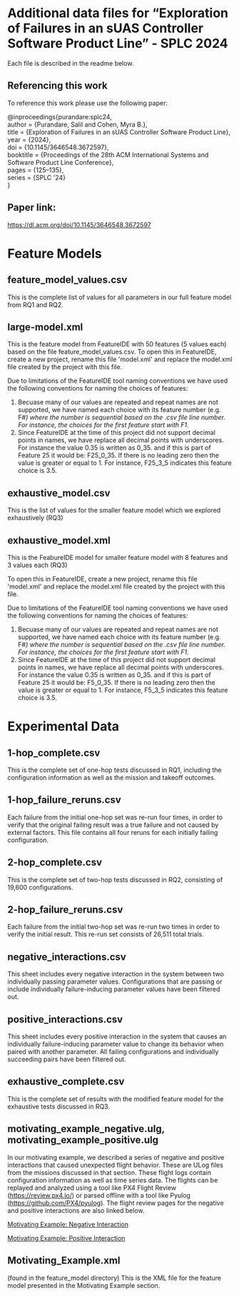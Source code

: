 
# Additional data files for “Exploration of Failures in an sUAS Controller Software Product Line” - SPLC 2024

Each file is described in the readme below.

## Referencing this work
To reference this work please use the following paper:

@inproceedings{purandare:splc24,\
author = {Purandare, Salil and Cohen, Myra B.},\
title = {Exploration of Failures in an sUAS Controller Software Product Line},\
year = {2024},\
doi = {10.1145/3646548.3672597},\
booktitle = {Proceedings of the 28th ACM International Systems and Software Product Line Conference},\
pages = {125–135},\
series = {SPLC '24}\
}

## Paper link:  

https://dl.acm.org/doi/10.1145/3646548.3672597

# Feature Models

## feature_model_values.csv

This is the complete list of values for all parameters in our full feature model from RQ1 and RQ2. 
## large-model.xml
This is the feature model from FeatureIDE with 50 features (5 values each) based on the file feature_model_values.csv.
To open this in FeatureIDE, create a new project, rename this file 'model.xml' and replace the model.xml file created by the project with this file.

Due to limitations of the FeatureIDE tool naming conventions we have used the following conventions for naming the choices of features:
1. Becuase many of our values are repeated and repeat names are not supported, we have named each choice with its feature number (e.g. F#_) where the number is sequential based on the .csv file line number. For instance, the choices for the first feature start with F1_.
2. Since FeatureIDE at the time of this project did not support decimal points in names, we have replace all decimal points with underscores. For instance the value 0.35 is written as 0_35.  and if this is part of Feature 25 it would be: F25_0_35.  If there is no leading zero then the value is greater or equal to 1. For instance, F25_3_5 indicates this feature choice is 3.5.

## exhaustive_model.csv
This is the list of values for the smaller feature model which we explored exhaustively (RQ3)

## exhaustive_model.xml
This is the FeabureIDE model for smaller feature model with 8 features and 3 values each (RQ3)

To open this in FeatureIDE, create a new project, rename this file 'model.xml' and replace the model.xml file created by the project with this file.

Due to limitations of the FeatureIDE tool naming conventions we have used the following conventions for naming the choices of features:
1. Becuase many of our values are repeated and repeat names are not supported, we have named each choice with its feature number (e.g. F#_) where the number is sequential based on the .csv file line number. For instance, the choices for the first feature start with F1_.
2. Since FeatureIDE at the time of this project did not support decimal points in names, we have replace all decimal points with underscores. For instance the value 0.35 is written as 0_35.  and if this is part of Feature 25 it would be: F5_0_35.  If there is no leading zero then the value is greater or equal to 1. For instance, F5_3_5 indicates this feature choice is 3.5.

# Experimental Data
## 1-hop_complete.csv

This is the complete set of one-hop tests discussed in RQ1, including the configuration information as well as the mission and takeoff outcomes. 

## 1-hop_failure_reruns.csv

Each failure from the initial one-hop set was re-run four times, in order to verify that the original failing result was a true failure and not caused by external factors. This file contains all four reruns for each initially failing configuration. 

## 2-hop_complete.csv

This is the complete set of two-hop tests discussed in RQ2, consisting of 19,600 configurations. 

## 2-hop_failure_reruns.csv

Each failure from the initial two-hop set was re-run two times in order to verify the initial result. This re-run set consists of 26,511 total trials. 

## negative_interactions.csv

This sheet includes every negative interaction in the system between two individually passing parameter values. Configurations that are passing or include individually failure-inducing parameter values have been filtered out. 

## positive_interactions.csv

This sheet includes every positive interaction in the system that causes an individually failure-inducing parameter value to change its behavior when paired with another parameter. All failing configurations and individually succeeding pairs have been filtered out. 

## exhaustive_complete.csv

This is the complete set of results with the modified feature model for the exhaustive tests discussed in RQ3. 

## motivating_example_negative.ulg, motivating_example_positive.ulg

In our motivating example, we described a series of negative and positive interactions that caused unexpected flight behavior. These are ULog files from the missions discussed in that section. These flight logs contain configuration information as well as time series data. The flights can be replayed and analyzed using a tool like PX4 Flight Review (https://review.px4.io/) or parsed offline with a tool like Pyulog (https://github.com/PX4/pyulog). The flight review pages for the negative and positive interactions are also linked below. 

[Motivating Example: Negative Interaction](https://review.px4.io/plot_app?log=7b4efbff-fe4d-48b3-855d-34797ed27e8c "negative")

[Motivating Example: Positive Interaction](https://review.px4.io/plot_app?log=3c8ac916-5cf8-45e8-9c35-bc1736d7a0bc "positive")

## Motivating_Example.xml

(found in the feature_model directory) This is the XML file for the feature model presented in the Motivating Example section. 

